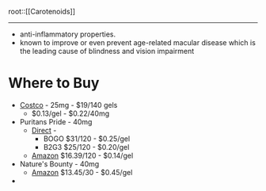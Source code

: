 root::[[Carotenoids]]


---

- anti-inflammatory properties.
- known to improve or even prevent age-related macular disease which is the leading cause of blindness and vision impairment



# Where to Buy

- [Costco](https://www.costco.com/trunature-vision-complex-lutein-%2526-zeaxanthin,-140-softgels.product.100003048.html) - 25mg - $19/140 gels
	- $0.13/gel - $0.22/40mg
- Puritans Pride - 40mg
	- [Direct](https://www.puritan.com/puritans-pride-brand-0102/lutein-40-mg-070926) - 
		- BOGO $31/120 - $0.25/gel
		- B2G3 $25/120 - $0.20/gel
	- [Amazon](https://www.amazon.com/Puritans-Pride-Lutein-Zeaxanthin-Softgels/dp/B00IR85AOS/) $16.39/120 - $0.14/gel
- Nature's Bounty - 40mg
	- [Amazon](https://www.amazon.com/Natures-Bounty-Supplements-Vitamins-Softgels/dp/B002QMJ33A/) $13.45/30 - $0.45/gel
- 
